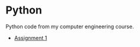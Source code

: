 # Python

Python code from my computer engineering course. 


* [Assignment 1](course_assignment/assignment_1)
